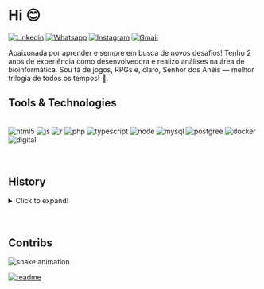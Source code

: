 
<h1>Hi 😊</h1>

[![Linkedin](https://custom-icon-badges.demolab.com/badge/LinkedIn-0A66C2?logo=linkedin-white&logoColor=fff)](https://www.linkedin.com/in/letycia-oliveira-1541381a5/)
[![Whatsapp](https://img.shields.io/badge/WhatsApp-25D366?logo=whatsapp&logoColor=white)](http://wa.me/551952430901)
[![Instagram](https://img.shields.io/badge/Instagram-%23E4405F.svg?logo=Instagram&logoColor=white)](https://www.instagram.com/l_amaterasu)
[![Gmail](https://img.shields.io/badge/Gmail-D14836?logo=gmail&logoColor=white)](mailto:letyciaosilveira@gmail.com)

<p>Apaixonada por aprender e sempre em busca de novos desafios! Tenho 2 anos de experiência como desenvolvedora e realizo análises na área de bioinformática. Sou fã de jogos, RPGs e, claro, Senhor dos Anéis — melhor trilogia de todos os tempos! 💚.</p>

<h2>Tools & Technologies</h2>

<div style="display: inline_block"><br/>
  <img align="center" alt="html5" src="https://img.shields.io/badge/HTML-%23E34F26.svg?logo=html5&logoColor=white"/>
  <img align="center" alt="js" src="https://img.shields.io/badge/JavaScript-F7DF1E?logo=javascript&logoColor=000"/>
  <img align="center" alt="r" src="https://img.shields.io/badge/R-%23276DC3.svg?logo=r&logoColor=white"/>
  <img align="center" alt="php" src="https://img.shields.io/badge/php-%23777BB4.svg?&logo=php&logoColor=white"/>
  <img align="center" alt="typescript" src="https://img.shields.io/badge/TypeScript-3178C6?logo=typescript&logoColor=fff"/>
  <img align="center" alt="node" src="https://img.shields.io/badge/Node.js-6DA55F?logo=node.js&logoColor=white"/>
   <img align="center" alt="mysql" src="https://img.shields.io/badge/MySQL-4479A1?logo=mysql&logoColor=fff"/>
  <img align="center" alt="postgree" src="https://img.shields.io/badge/Postgres-%23316192.svg?logo=postgresql&logoColor=white"/> 
  <img align="center" alt="docker" src="https://img.shields.io/badge/Docker-2496ED?logo=docker&logoColor=fff"/> 
  <img align="center" alt="digital" src="https://img.shields.io/badge/DigitalOcean-%230167ff.svg?logo=digitalOcean&logoColor=white"/> 

</div>
<br/>
<br/>

<h2>History</h2>

<details>
<summary>Click to expand!</summary>
<br/>
Meu nome vocês provavelmente já sabem (afinal, estão na minha página do GitHub), mas achei legal contar um pouco mais da minha história aqui!

Quem visita meu perfil no LinkedIn costuma se perguntar: "Como uma biomédica está dizendo que gosta de JavaScript e quer programar?". Pois é! Em meados de 2019, iniciei minha graduação em Biomedicina. Como sou apaixonada por pesquisa clínica, minha ideia era seguir nessa área e me aprofundar em pesquisas dentro da Biomedicina.

Em 2020, assisti a uma palestra sobre Bioinformática. Na época, eu trabalhava como líder em um laboratório e buscava uma área para me especializar. Foi mágico conhecer a Bioinformática! No mesmo dia, enviei um e-mail para o palestrante, o Professor Robson, dizendo o quanto eu queria aprender e perguntando se havia vaga na sua turma de iniciação científica. Ele, sendo uma pessoa incrível, me acolheu como aluna e me apresentou aos encontros do grupo. Foi ali que comecei a aprender a linguagem R.

Em 2021, entrei para um grupo de mestrandos da Unifesp orientados pelo Professor Cleber. Comecei a ajudar médicos que estavam desenvolvendo suas teses, realizando análises de Bioinformática, pesquisando artigos e participando das discussões sobre o tema. Esse foi um ano muito especial, pois tive a oportunidade de ministrar duas aulas para os alunos da Unifesp e da Uninove, abordando temas como hipotireoidismo (tema da minha iniciação científica) e o algoritmo Random Forest.

Em 2022, recebi um convite para participar de um projeto com estudantes de mestrado do Uruguai. O projeto consistia em treinar um algoritmo para identificar malformações em ossos do maxilar.

Já em 2023, decidi me arriscar em uma mudança de área. Percebi que gostava muito de programar em R e pensei: "Por que não aprender outras linguagens?". Estudei por conta própria — nem sempre do melhor jeito, mas entendi que, para melhorar, precisava conhecer o mercado. Foi então que entrei como desenvolvedora júnior na Ativa.ai. Foi uma experiência de sobrevivência (rs!), pois não havia nenhum sênior para me orientar, e eu era uma desenvolvedora que só conhecia R, com vários projetos na mesa. Foquei muito em JavaScript e APIs e, com muito estudo, consegui desenvolver dashboards, automatizações e relatórios para a equipe.

Em 2024, percebi que precisava de uma orientação mais estruturada e decidi buscar um ambiente onde pudesse aprender com profissionais mais experientes. Foi quando entrei na Boreal. Lá, aprendi muito sobre outras linguagens, organização de código e como me planejar para entregar as demandas de forma mais eficiente. Foi um momento de muito crescimento e estudo.

Agora, em 2025, sigo buscando crescer e aprender cada vez mais na carreira. Atualmente, trabalho com PHP e JavaScript e estou me apaixonando por cibersegurança. Sigo fazendo cursos, tanto relacionados à programação quanto à certificação Google para cibersegurança, e procuro me desenvolver continuamente.

</details>
<br/>
<br/>

<h2>Contribs</h2>

![snake animation](https://github.com/LetyciaOliveira/LetyciaOliveira/blob/output/github-contribution-grid-snake.svg)

[![readme](https://github-readme-stats.vercel.app/api/pin/?username=LetyciaOliveira&repo=LetyciaOliveira&theme=react)](https://github/LetyciaOliveira/LetyciaOliveira)
